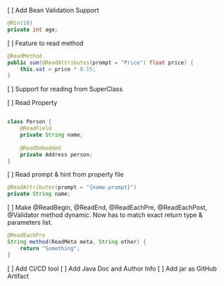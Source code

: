 [ ] Add Bean Validation Support
```java
@Min(18)
private int age;
```

[ ] Feature to read method
```java
@ReadMethod
public sum(@ReadAttributes(prompt = "Price") float price) {
    this.vat = price * 0.15;
}
```

[ ] Support for reading from SuperClass

[ ] Read Property
```java

class Person {
    @ReadField
    private String name;
    
    @ReadEmbedded
    private Address person;
}
```

[ ] Read prompt & hint from property file
```java
@ReadAttributes(prompt = "{name.prompt}")
private String name;
```

[ ] Make @ReadBegin, @ReadEnd, @ReadEachPre, @ReadEachPost, @Validator method dynamic.
Now has to match exact return type & parameters list.
```java
@ReadEachPre
String method(ReadMeta meta, String other) {
    return "Something";
}
```

[ ] Add CI/CD tool
[ ] Add Java Doc and Author Info
[ ] Add jar as GitHub Artifact